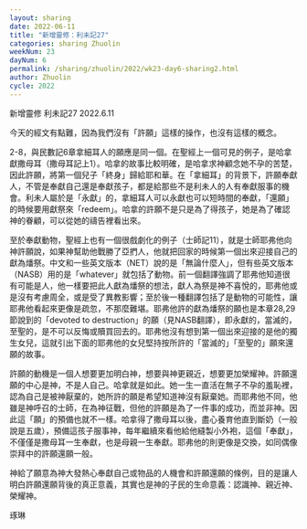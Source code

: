 ```yaml
---
layout: sharing
date: 2022-06-11
title: "新增靈修：利未記27"
categories: sharing Zhuolin
weekNum: 23
dayNum: 6
permalink: /sharing/zhuolin/2022/wk23-day6-sharing2.html
author: Zhuolin
cycle: 2022
---  
```

新增靈修 利未記27
2022.6.11

今天的經文有點難，因為我們沒有「許願」這樣的操作，也沒有這樣的概念。

2-8，與民數記6章拿細耳人的願應是同一個。在聖經上一個可見的例子，是哈拿獻撒母耳（撒母耳記上1）。哈拿的故事比較明確，是哈拿求神顧念她不孕的苦楚，因此許願，將第一個兒子「終身」歸給耶和華。在「拿細耳」的背景下，許願奉獻人，不管是奉獻自己還是奉獻孩子，都是給那些不是利未人的人有奉獻服事的機會。利未人屬於是「永獻」的，拿細耳人可以永獻也可以短時間的奉獻，「還願」的時候要用獻祭來「redeem」。哈拿的許願不是只是為了得孩子，她是為了確認神的眷顧，可以從她的禱告裡看出來。

至於奉獻動物，聖經上也有一個很戲劇化的例子（士師記11），就是士師耶弗他向神許願說，如果神幫助他戰勝了亞捫人，他就把回家的時候第一個出來迎接自己的獻為燔祭。中文和一些英文版本（NET）說的是「無論什麼人」，但有些英文版本（NASB）用的是「whatever」就包括了動物。前一個翻譯強調了耶弗他知道很有可能是人，他一樣要把此人獻為燔祭的想法，獻人為祭是神不喜悅的，耶弗他或是沒有考慮周全，或是受了異教影響；至於後一種翻譯包括了是動物的可能性，讓耶弗他看起來更像是疏忽，不那麼難堪。耶弗他許的獻為燔祭的願也是本章28,29節說到的「devoted to destruction」的願（見NASB翻譯），即永獻的，當滅的，至聖的，是不可以反悔或贖買回去的。耶弗他沒有想到第一個出來迎接的是他的獨生女兒，這就引出下面的耶弗他的女兒堅持按所許的「當滅的」「至聖的」願來還願的故事。

許願的動機是一個人想要更加明白神，想要與神更親近，想要更加榮耀神。許願還願的中心是神，不是人自己。哈拿就是如此。她一生一直活在無子不孕的羞恥裡，認為自己是被神厭棄的，她所許的願是希望知道神沒有厭棄她。而耶弗他不同，他雖是神呼召的士師，在為神征戰，但他的許願是為了一件事的成功，而並非神。因此這「願」的預備也就不一樣。哈拿得了撒母耳以後，盡心養育他直到斷奶（一般說是五歲），預備這孩子服事神，每年繼續來看他給他縫製小外袍，這個「奉獻」，不僅僅是撒母耳一生奉獻，也是母親一生奉獻。耶弗他的則更像是交換，如同偶像崇拜中的許願還願一般。

神給了願意為神大發熱心奉獻自己或物品的人機會和許願還願的條例，目的是讓人明白許願還願背後的真正意義，其實也是神的子民的生命意義：認識神、親近神、榮耀神。

琢琳


